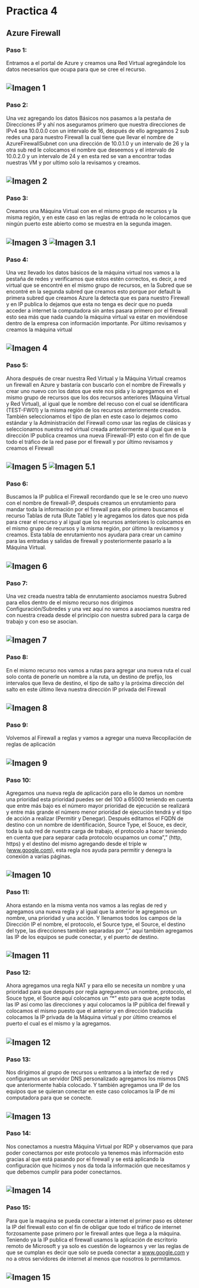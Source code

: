 # Practica 4
## Azure Firewall
### Paso 1:
Entramos a el portal de Azure y creamos una Red Virtual agregándole los datos necesarios que ocupa para que se cree el recurso.

![Imagen 1](https://github.com/aldodanielle/Prac4_Azure_Firewall/blob/main/Imgenes/P1.png)
-------------------------------------------------------------------------------------------
### Paso 2:
Una vez agregando los datos Básicos nos pasamos a la pestaña de Direcciones IP y ahí nos aseguramos primero que nuestra direcciones de IPv4 sea 10.0.0.0 con un intervalo de 16, después de ello agregamos 2 sub redes una para nuestro Firewall la cual tiene que llevar el nombre de AzureFirewallSubnet con una dirección de 10.0.1.0 y un intervalo de 26 y la otra sub red le colocamos el nombre que deseemos y el intervalo de 10.0.2.0 y un intervalo de 24 y en esta red se van a encontrar todas nuestras VM y por ultimo solo la revisamos y creamos.

![Imagen 2](https://github.com/aldodanielle/Prac4_Azure_Firewall/blob/main/Imgenes/P2.png)
-------------------------------------------------------------------------------------------
### Paso 3:
Creamos una Máquina Virtual con en el mismo grupo de recursos y la misma región, y en este caso en las reglas de entrada no le colocamos que ningún puerto este abierto como se muestra en la segunda imagen.

![Imagen 3](https://github.com/aldodanielle/Prac4_Azure_Firewall/blob/main/Imgenes/P3.png)
![Imagen 3.1](https://github.com/aldodanielle/Prac4_Azure_Firewall/blob/main/Imgenes/P4.png)
-------------------------------------------------------------------------------------------
### Paso 4:
Una vez llevado los datos básicos de la máquina virtual nos vamos a la pestaña de redes y verificamos que estos estén correctos, es decir, a red virtual que se encontré en el mismo grupo de recursos, en la Subred que se encontré en la segunda subred que creamos esto porque por default la primera subred que creamos Azure la detecta que es para nuestro Firewall y en IP publica lo dejamos que esta no tenga es decir que no pueda acceder a internet la computadora sin antes pasara primero por el firewall esto sea más que nada cuando la máquina virtual va estar en moviéndose dentro de la empresa con información importante. Por último revisamos y creamos la máquina virtual 

![Imagen 4](https://github.com/aldodanielle/Prac4_Azure_Firewall/blob/main/Imgenes/P5.png)
-------------------------------------------------------------------------------------------
### Paso 5:
Ahora después de crear nuestra Red Virtual y la Máquina Virtual creamos un firewall en Azure y bastaría con buscarlo con el nombre de Firewalls y crear uno nuevo con los datos que este nos pida y lo agregamos en el mismo grupo de recursos que los dos recursos anteriores (Máquina Virtual y Red Virtual), al igual que le nombre del recuso con el cual se identificara (TEST-FW01) y la misma región de los recursos anteriormente creados. También seleccionamos el tipo de plan en este caso lo dejamos como estándar y la Administración del Firewall como usar las reglas de clásicas y seleccionamos nuestra red virtual creada anteriormente al igual que en la dirección IP publica creamos una nueva (Firewall-IP) esto con el fin de que todo el tráfico de la red pase por el firewall y por último revisamos y creamos el Firewall

![Imagen 5](https://github.com/aldodanielle/Prac4_Azure_Firewall/blob/main/Imgenes/P6.png)
![Imagen 5.1](https://github.com/aldodanielle/Prac4_Azure_Firewall/blob/main/Imgenes/P7.png)
-------------------------------------------------------------------------------------------
### Paso 6:
Buscamos la IP publica el Firewall recordando que le se le creo uno nuevo con el nombre de firewall-IP, después creamos un enrutamiento para mandar toda la información por el firewall para ello primero buscamos el recurso Tablas de ruta (Rute Table) y le agregamos los datos que nos pida para crear el recurso y al igual que los recursos anteriores lo colocamos en el mismo grupo de recursos y la misma región, por último la revisamos y creamos.
Esta tabla de enrutamiento nos ayudara para crear un camino para las entradas y salidas de firewall y posteriormente pasarlo a la Máquina Virtual.

![Imagen 6](https://github.com/aldodanielle/Prac4_Azure_Firewall/blob/main/Imgenes/P8.png)
-------------------------------------------------------------------------------------------
### Paso 7:
Una vez creada nuestra tabla de enrutamiento asociamos nuestra Subred para ellos dentro de el mismo recurso nos dirigimos Configuración/Subredes y una vez aquí no vamos a asociamos nuestra red con nuestra creada desde el principio con nuestra subred para la carga de trabajo y con eso se asocian. 

![Imagen 7](https://github.com/aldodanielle/Prac4_Azure_Firewall/blob/main/Imgenes/P9.png)
-------------------------------------------------------------------------------------------
### Paso 8:
En el mismo recurso nos vamos a rutas para agregar una nueva ruta el cual solo conta de ponerle un nombre a la ruta, un destino de prefijo, los intervalos que lleva de destino, el tipo de salto y la próxima dirección del salto en este último lleva nuestra dirección IP privada del Firewall

![Imagen 8](https://github.com/aldodanielle/Prac4_Azure_Firewall/blob/main/Imgenes/P10.png)
-------------------------------------------------------------------------------------------
### Paso 9:
Volvemos al Firewall a reglas y vamos a agregar una nueva Recopilación de reglas de aplicación

![Imagen 9](https://github.com/aldodanielle/Prac4_Azure_Firewall/blob/main/Imgenes/P11.png)
-------------------------------------------------------------------------------------------
### Paso 10:
Agregamos una nueva regla de aplicación para ello le damos un nombre una prioridad esta prioridad puedes ser del 100 a 65000 teniendo en cuenta que entre más bajo es el número mayor prioridad de ejecución se realizará y entre más grande el número menor prioridad de ejecución tendrá y el tipo de acción a realizar (Permitir y Denegar). Después editamos el FQDN de destino con un nombre de identificación, Source Type, el Souce, es decir, toda la sub red de nuestra carga de trabajo, el protocolo a hacer teniendo en cuenta que para separar cada protocolo ocupamos un coma”,” (http, https) y el destino del mismo agregando desde el triple w (www.google.com), esta regla nos ayuda para permitir y denegra la conexión a varias páginas.

![Imagen 10](https://github.com/aldodanielle/Prac4_Azure_Firewall/blob/main/Imgenes/P12.png)
-------------------------------------------------------------------------------------------
### Paso 11:
Ahora estando en la misma venta nos vamos a las reglas de red y agregamos una nueva regla y al igual que la anterior le agregamos un nombre, una prioridad y una acción. Y llenamos todos los campos de la Dirección IP el nombre, el protocolo, el Source type, el Source, el destino del type, las direcciones también separadas por “,” aquí también agregamos las IP de los equipos se pude conectar, y el puerto de destino. 

![Imagen 11](https://github.com/aldodanielle/Prac4_Azure_Firewall/blob/main/Imgenes/P13.png)
-------------------------------------------------------------------------------------------
### Paso 12:
Ahora agregamos una regla NAT y para ello se necesita un nombre y una prioridad para que después por regla agreguemos un nombre, protocolo, el Souce type, el Source aquí colocamos un “*” esto para que acepte todas las IP así como las direcciones y aquí colocamos la IP pública del firewall y colocamos el mismo puesto que el anterior y en dirección traducida colocamos la IP privada de la Máquina virtual y por último creamos el puerto el cual es el mismo y la agregamos.

![Imagen 12](https://github.com/aldodanielle/Prac4_Azure_Firewall/blob/main/Imgenes/P14.png)
-------------------------------------------------------------------------------------------
### Paso 13:
Nos dirigimos al grupo de recursos u entramos a la interfaz de red y configuramos un servidor DNS personalizado agregamos los mismos DNS que anteriormente había colocado. Y también agregamos una IP de los equipos que se quieran conectar en este caso colocamos la IP de mi computadora para que se conecte.

![Imagen 13](https://github.com/aldodanielle/Prac4_Azure_Firewall/blob/main/Imgenes/P15.png)
-------------------------------------------------------------------------------------------
### Paso 14:
Nos conectamos a nuestra Máquina Virtual por RDP y observamos que para poder conectarnos por este protocolo ya tenemos más información esto gracias al que está pasando por el firewall y se está aplicando la configuración que hicimos y nos da toda la información que necesitamos y que debemos cumplir para poder conectarnos.

![Imagen 14](https://github.com/aldodanielle/Prac4_Azure_Firewall/blob/main/Imgenes/P16.png)
-------------------------------------------------------------------------------------------
### Paso 15:
Para que la maquina se pueda conectar a internet el primer paso es obtener la IP del firewall esto con el fin de obligar que todo el tráfico de internet forzosamente pase primero por le firewall antes que llega a la máquina. Teniendo ya la IP publica el firewall usamos la aplicación de escritorio remoto de Microsoft y ya solo es cuestión de logearnos y ver las reglas de que se cumplan es decir que solo se pueda conectar a www.google.com y no a otros servidores de internet al menos que nosotros lo permitamos.

![Imagen 15](https://github.com/aldodanielle/Prac4_Azure_Firewall/blob/main/Imgenes/P17.png)
-------------------------------------------------------------------------------------------
